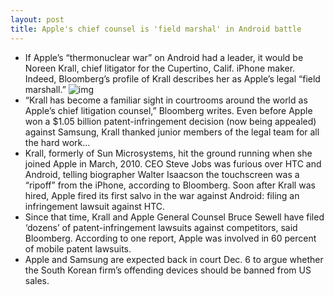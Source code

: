 ```yaml
---
layout: post
title: Apple's chief counsel is 'field marshal' in Android battle
---
```

* If Apple’s “thermonuclear war” on Android had a leader, it would be Noreen Krall, chief litigator for the Cupertino, Calif. iPhone maker. Indeed, Bloomberg’s profile of Krall describes her as Apple’s legal “field marshall.”
![img](http://media.idownloadblog.com/wp-content/uploads/2012/09/krall-120910.jpg)
* “Krall has become a familiar sight in courtrooms around the world as Apple’s chief litigation counsel,” Bloomberg writes. Even before Apple won a $1.05 billion patent-infringement decision (now being appealed) against Samsung, Krall thanked junior members of the legal team for all the hard work…
* Krall, formerly of Sun Microsystems, hit the ground running when she joined Apple in March, 2010. CEO Steve Jobs was furious over HTC and Android, telling biographer Walter Isaacson the touchscreen was a “ripoff” from the iPhone, according to Bloomberg. Soon after Krall was hired, Apple fired its first salvo in the war against Android: filing an infringement lawsuit against HTC.
* Since that time, Krall and Apple General Counsel Bruce Sewell have filed ‘dozens’ of patent-infringement lawsuits against competitors, said Bloomberg. According to one report, Apple was involved in 60 percent of mobile patent lawsuits.
* Apple and Samsung are expected back in court Dec. 6 to argue whether the South Korean firm’s offending devices should be banned from US sales.

